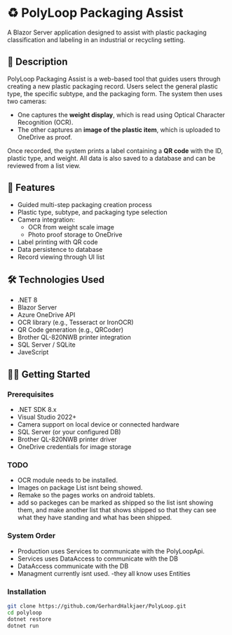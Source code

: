 # ♻️ PolyLoop Packaging Assist

A Blazor Server application designed to assist with plastic packaging classification and labeling in an industrial or recycling setting.

## 📖 Description

PolyLoop Packaging Assist is a web-based tool that guides users through creating a new plastic packaging record. Users select the general plastic type, the specific subtype, and the packaging form. The system then uses two cameras:
- One captures the **weight display**, which is read using Optical Character Recognition (OCR).
- The other captures an **image of the plastic item**, which is uploaded to OneDrive as proof.

Once recorded, the system prints a label containing a **QR code** with the ID, plastic type, and weight. All data is also saved to a database and can be reviewed from a list view.

## 🚀 Features

- Guided multi-step packaging creation process
- Plastic type, subtype, and packaging type selection
- Camera integration:
  - OCR from weight scale image
  - Photo proof storage to OneDrive
- Label printing with QR code
- Data persistence to database
- Record viewing through UI list

## 🛠️ Technologies Used

- .NET 8
- Blazor Server
- Azure OneDrive API
- OCR library (e.g., Tesseract or IronOCR)
- QR Code generation (e.g., QRCoder)
- Brother QL-820NWB printer integration
- SQL Server / SQLite
- JaveScript

## 🧑‍💻 Getting Started

### Prerequisites

- .NET SDK 8.x
- Visual Studio 2022+
- Camera support on local device or connected hardware
- SQL Server (or your configured DB)
- Brother QL-820NWB printer driver
- OneDrive credentials for image storage

### TODO
- OCR module needs to be installed.
- Images on package List isnt being showed.
- Remake so the pages works on android tablets.
- add so packeges can be marked as shipped so the list isnt showing them, and make another list that shows shipped so that they can see what they have standing and what has been shipped.

### System Order
- Production uses Services to communicate with the PolyLoopApi.
- Services uses DataAccess to communicate with the DB
- DataAccess communicate with the DB
- Managment currently isnt used.
-they all know uses Entities 
 
### Installation

```bash
git clone https://github.com/GerhardHalkjaer/PolyLoop.git
cd polyloop
dotnet restore
dotnet run
